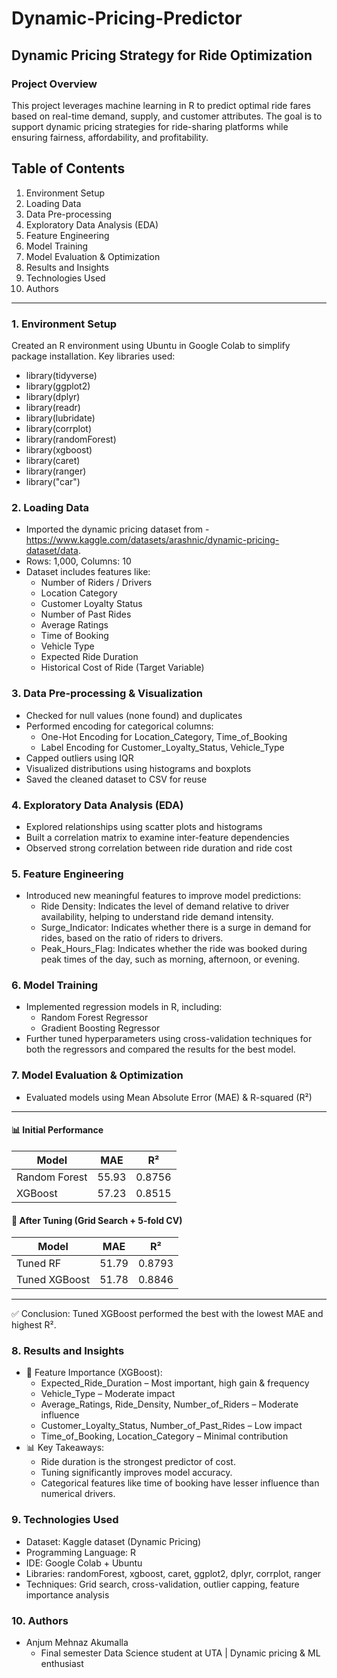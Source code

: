 # Dynamic-Pricing-Predictor
## Dynamic Pricing Strategy for Ride Optimization
### Project Overview
This project leverages machine learning in R to predict optimal ride fares based on real-time demand, supply, and customer attributes. The goal is to support dynamic pricing strategies for ride-sharing platforms while ensuring fairness, affordability, and profitability.

## Table of Contents
1. Environment Setup
2. Loading Data
3. Data Pre-processing
4. Exploratory Data Analysis (EDA)
5. Feature Engineering
6. Model Training
7. Model Evaluation & Optimization
8. Results and Insights
9. Technologies Used
10. Authors
---------------------------------------------------

### 1. Environment Setup
Created an R environment using Ubuntu in Google Colab to simplify package installation. Key libraries used:
- library(tidyverse)
- library(ggplot2)
- library(dplyr)
- library(readr)
- library(lubridate)
- library(corrplot)
- library(randomForest)
- library(xgboost)
- library(caret)
- library(ranger)
- library("car")

### 2. Loading Data
- Imported the dynamic pricing dataset from - https://www.kaggle.com/datasets/arashnic/dynamic-pricing-dataset/data.
- Rows: 1,000, Columns: 10
- Dataset includes features like:
  - Number of Riders / Drivers
  - Location Category
  - Customer Loyalty Status
  - Number of Past Rides
  - Average Ratings
  - Time of Booking
  - Vehicle Type
  - Expected Ride Duration
  - Historical Cost of Ride (Target Variable)

### 3. Data Pre-processing & Visualization
- Checked for null values (none found) and duplicates
- Performed encoding for categorical columns:
  - One-Hot Encoding for Location_Category, Time_of_Booking
  - Label Encoding for Customer_Loyalty_Status, Vehicle_Type
- Capped outliers using IQR
- Visualized distributions using histograms and boxplots
- Saved the cleaned dataset to CSV for reuse

### 4. Exploratory Data Analysis (EDA)
- Explored relationships using scatter plots and histograms
- Built a correlation matrix to examine inter-feature dependencies
- Observed strong correlation between ride duration and ride cost

### 5. Feature Engineering
- Introduced new meaningful features to improve model predictions:
  - Ride Density: Indicates the level of demand relative to driver availability, helping to understand ride demand intensity.
  - Surge_Indicator: Indicates whether there is a surge in demand for rides, based on the ratio of riders to drivers.
  - Peak_Hours_Flag: Indicates whether the ride was booked during peak times of the day, such as morning, afternoon, or evening.

### 6. Model Training
- Implemented regression models in R, including:
  - Random Forest Regressor
  - Gradient Boosting Regressor
- Further tuned hyperparameters using cross-validation techniques for both the regressors and compared the results for the best model.

### 7. Model Evaluation & Optimization
- Evaluated models using Mean Absolute Error (MAE) & R-squared (R²)
----
#### 📊 Initial Performance

| Model          | MAE    | R²     |
|----------------|--------|--------|
| Random Forest  | 55.93  | 0.8756 |
| XGBoost        | 57.23  | 0.8515 |


#### 🔧 After Tuning (Grid Search + 5-fold CV)

| Model           | MAE    | R²     |
|-----------------|--------|--------|
| Tuned RF        | 51.79  | 0.8793 |
| Tuned XGBoost   | 51.78  | 0.8846 |
---
✅ Conclusion: Tuned XGBoost performed the best with the lowest MAE and highest R².

### 8. Results and Insights
- 🔑 Feature Importance (XGBoost):
  - Expected_Ride_Duration – Most important, high gain & frequency
  - Vehicle_Type – Moderate impact
  - Average_Ratings, Ride_Density, Number_of_Riders – Moderate influence
  - Customer_Loyalty_Status, Number_of_Past_Rides – Low impact
  - Time_of_Booking, Location_Category – Minimal contribution
- 📊 Key Takeaways:
  - Ride duration is the strongest predictor of cost.
  - Tuning significantly improves model accuracy.
  - Categorical features like time of booking have lesser influence than numerical drivers.

### 9. Technologies Used
- Dataset: Kaggle dataset (Dynamic Pricing)
- Programming Language: R
- IDE: Google Colab + Ubuntu
- Libraries: randomForest, xgboost, caret, ggplot2, dplyr, corrplot, ranger
- Techniques: Grid search, cross-validation, outlier capping, feature importance analysis

### 10. Authors
- Anjum Mehnaz Akumalla
  - Final semester Data Science student at UTA | Dynamic pricing & ML enthusiast
